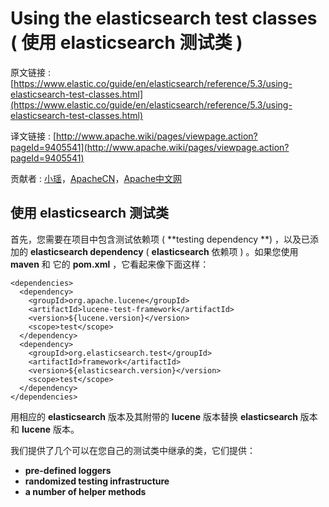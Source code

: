 # Using the elasticsearch test classes ( 使用 elasticsearch 测试类 )

原文链接 : [https://www.elastic.co/guide/en/elasticsearch/reference/5.3/using-elasticsearch-test-classes.html](https://www.elastic.co/guide/en/elasticsearch/reference/5.3/using-elasticsearch-test-classes.html)

译文链接 : [http://www.apache.wiki/pages/viewpage.action?pageId=9405541](http://www.apache.wiki/pages/viewpage.action?pageId=9405541)

贡献者 : [小瑶](/display/~chenyao)，[ApacheCN](/display/~apachecn)，[Apache中文网](/display/~apachechina)

## 使用 elasticsearch 测试类

首先，您需要在项目中包含测试依赖项 ( **testing dependency **) ，以及已添加的 **elasticsearch dependency** ( **elasticsearch** 依赖项 ) 。如果您使用 **maven** 和 它的 **pom.xml** ，它看起来像下面这样：

```
<dependencies>
  <dependency>
    <groupId>org.apache.lucene</groupId>
    <artifactId>lucene-test-framework</artifactId>
    <version>${lucene.version}</version>
    <scope>test</scope>
  </dependency>
  <dependency>
    <groupId>org.elasticsearch.test</groupId>
    <artifactId>framework</artifactId>
    <version>${elasticsearch.version}</version>
    <scope>test</scope>
  </dependency>
</dependencies>
```

用相应的 **elasticsearch** 版本及其附带的 **lucene** 版本替换 **elasticsearch** 版本和 **lucene** 版本。

我们提供了几个可以在您自己的测试类中继承的类，它们提供：

*   **pre-defined loggers**
*   **randomized testing infrastructure**
*   **a number of helper methods**